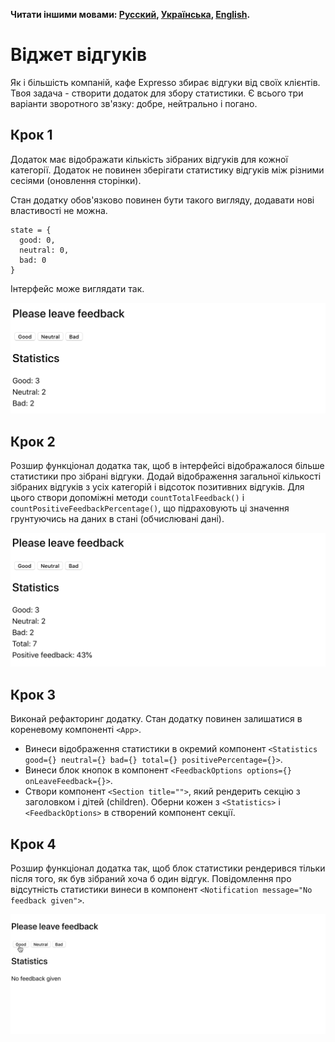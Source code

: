 **Читати іншими мовами: [Русский](README.md), [Українська](README.ua.md),
[English](README.en.md).**

# Віджет відгуків

Як і більшість компаній, кафе Expresso збирає відгуки від своїх клієнтів. Твоя
задача - створити додаток для збору статистики. Є всього три варіанти зворотного
зв'язку: добре, нейтрально і погано.

## Крок 1

Додаток має відображати кількість зібраних відгуків для кожної категорії.
Додаток не повинен зберігати статистику відгуків між різними сесіями (оновлення
сторінки).

Стан додатку обов'язково повинен бути такого вигляду, додавати нові властивості
не можна.

```
state = {
  good: 0,
  neutral: 0,
  bad: 0
}
```

Інтерфейс може виглядати так.

![preview](mockup/step-1.png)

## Крок 2

Розшир функціонал додатка так, щоб в інтерфейсі відображалося більше статистики
про зібрані відгуки. Додай відображення загальної кількості зібраних відгуків з
усіх категорій і відсоток позитивних відгуків. Для цього створи допоміжні методи
`countTotalFeedback()` і `countPositiveFeedbackPercentage()`, що підраховують ці
значення грунтуючись на даних в стані (обчислювані дані).

![preview](mockup/step-2.png)

## Крок 3

Виконай рефакторинг додатку. Стан додатку повинен залишатися в кореневому
компоненті `<App>`.

- Винеси відображення статистики в окремий компонент
  `<Statistics good={} neutral={} bad={} total={} positivePercentage={}>`.
- Винеси блок кнопок в компонент
  `<FeedbackOptions options={} onLeaveFeedback={}>`.
- Створи компонент `<Section title="">`, який рендерить секцію з заголовком і
  дітей (children). Оберни кожен з `<Statistics>` і `<FeedbackOptions>` в
  створений компонент секції.

## Крок 4

Розшир функціонал додатка так, щоб блок статистики рендерився тільки після того,
як був зібраний хоча б один відгук. Повідомлення про відсутність статистики
винеси в компонент `<Notification message="No feedback given">`.

![preview](mockup/preview.gif)
